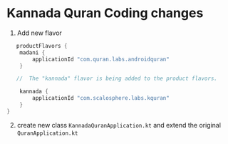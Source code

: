 # Kannada Quran Coding changes

1. Add new flavor
```groovy
   productFlavors {
    madani {
        applicationId "com.quran.labs.androidquran"
    }

   //  The "kannada" flavor is being added to the product flavors.

    kannada {
        applicationId "com.scalosphere.labs.kquran"
    }
}
```
2. create new class `KannadaQuranApplication.kt` and extend the original `QuranApplication.kt`